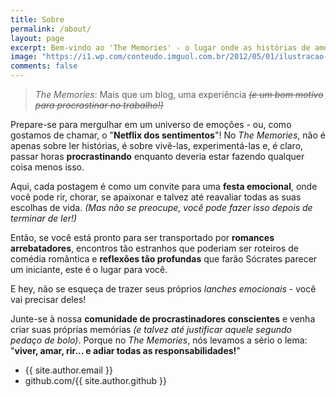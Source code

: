 ```yaml
---
title: Sobre
permalink: /about/
layout: page
excerpt: Bem-vindo ao 'The Memories' - o lugar onde as histórias de amor ganham vida e os suspiros são transformados em palavras.
image: "https://i1.wp.com/conteudo.imguol.com.br/2012/05/01/ilustracao-para-materia-de-comportamento-sobre-psicopatas-corporativos-1335901965188_615x300.jpg"
comments: false
---
```


<blockquote>
  <p><em>The Memories</em>: Mais que um blog, uma experiência <em><del>(e um bom motivo para procrastinar no trabalho!)</del></em></p>
</blockquote>

Prepare-se para mergulhar em um universo de emoções - ou, como gostamos de chamar, o "**Netflix dos sentimentos**"! No *The Memories*, não é apenas sobre ler histórias, é sobre vivê-las, experimentá-las e, é claro, passar horas **procrastinando** enquanto deveria estar fazendo qualquer coisa menos isso.

Aqui, cada postagem é como um convite para uma **festa emocional**, onde você pode rir, chorar, se apaixonar e talvez até reavaliar todas as suas escolhas de vida. *(Mas não se preocupe, você pode fazer isso depois de terminar de ler!)*

Então, se você está pronto para ser transportado por **romances arrebatadores**, encontros tão estranhos que poderiam ser roteiros de comédia romântica e **reflexões tão profundas** que farão Sócrates parecer um iniciante, este é o lugar para você.

E hey, não se esqueça de trazer seus próprios *lanches emocionais* - você vai precisar deles!

Junte-se à nossa **comunidade de procrastinadores conscientes** e venha criar suas próprias memórias *(e talvez até justificar aquele segundo pedaço de bolo)*. Porque no *The Memories*, nós levamos a sério o lema: "**viver, amar, rir... e adiar todas as responsabilidades!**"

- {{ site.author.email }}
- github.com/{{ site.author.github }}
